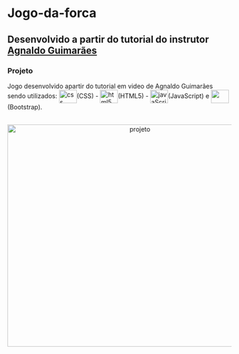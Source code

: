 # Jogo-da-forca

## Desenvolvido a partir do tutorial do instrutor [Agnaldo Guimarães](https://github.com/agnaldoguima) 

### Projeto 

Jogo desenvolvido apartir do tutorial em video de Agnaldo Guimarães sendo utilizados: <img align="center" alt="css" height="30" width="40" img src="https://cdn.jsdelivr.net/gh/devicons/devicon/icons/css3/css3-original.svg" />(CSS) - <img align="center" alt="html5" height="30" width="40" img src="https://cdn.jsdelivr.net/gh/devicons/devicon/icons/html5/html5-original.svg" />(HTML5) -  <img align="center" alt="javaScript" height="30" width="40" img src="https://cdn.jsdelivr.net/gh/devicons/devicon/icons/javascript/javascript-original.svg" />(JavaScript)  e  <img align= "center" height="30" width="40" src="https://cdn.jsdelivr.net/gh/devicons/devicon/icons/adonisjs/adonisjs-original.svg" />(Bootstrap).
<!-- <br>Venha aprender e jogar on-line o jogo da forca, 
personalize ao seu modo. totalmente responsivo, funciona em qualquer tamanho de tela. 
<!--![image](https://user-images.githubusercontent.com/97995984/187514434-a9b2bd3f-0dfc-4d2b-9e2f-8c00d7597dae.png)-->
<div align="center" style="display: inline_block"><br>
<img align="center" alt="projeto" height="500" width="580" img src="https://user-images.githubusercontent.com/97995984/187514434-a9b2bd3f-0dfc-4d2b-9e2f-8c00d7597dae.png">
</div>
